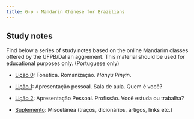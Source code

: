 ```yaml
---
title: G-υ - Mandarin Chinese for Brazilians
---
```


## Study notes

Find below a series of study notes based on the online Mandarim classes offered by the UFPB/Dalian aggrement. This material should be used for educational purposes only. (Portuguese only)

- [Lição 0](../_media/files/mandarim/licao-0.pdf): Fonética. Romanização. _Hanyu Pinyin_.

- [Lição 1](../_media/files/mandarim/licao-1.pdf): Apresentação pessoal. Sala de aula. Quem é você?

- [Lição 2](../_media/files/mandarim/licao-2.pdf): Apresentação Pessoal. Profissão. Você estuda ou trabalha?

- [Suplemento](../_media/files/mandarim/licao-suplemento.pdf): Miscelânea (traços, dicionários, artigos, links etc.)
